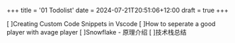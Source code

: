 +++
title = '01 Todolist'
date = 2024-07-21T20:51:06+12:00
draft = true
+++

[ ]Creating Custom Code Snippets in Vscode
[ ]How to seperate a good player with avage player
[ ]Snowflake - 原理介绍
[ ]技术栈总结